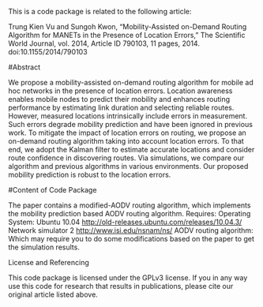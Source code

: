 
This is a code package is related to the following  article:

Trung Kien Vu and Sungoh Kwon, “Mobility-Assisted on-Demand Routing Algorithm for MANETs in the Presence of Location Errors,” 
The Scientific World Journal, vol. 2014, Article ID 790103, 11 pages, 2014. doi:10.1155/2014/790103


#Abstract 

We propose a mobility-assisted on-demand routing algorithm for mobile ad hoc networks in the presence of location errors. 
Location awareness enables mobile nodes to predict their mobility and enhances routing performance by estimating link duration and selecting reliable routes. However, measured locations intrinsically include errors in measurement. 
Such errors degrade mobility prediction and have been ignored in previous work. 
To mitigate the impact of location errors on routing, we propose an on-demand routing algorithm taking into account location errors. To that end, we adopt the Kalman filter to estimate accurate locations and consider route confidence in discovering routes. Via simulations, we compare our algorithm and previous algorithms in various environments. 
Our proposed mobility prediction is robust to the location errors.

#Content of Code Package

The paper contains a modified-AODV routing algorithm, which implements the mobility prediction based AODV routing algorithm. 
Requires:
Operating System: Ubuntu 10.04 http://old-releases.ubuntu.com/releases/10.04.3/
Network simulator 2 http://www.isi.edu/nsnam/ns/
AODV routing algorithm: Which may require you to do some modifications based on the paper to get the simulation results.


License and Referencing

This code package is licensed under the GPLv3 license. If you in any way use this code for research that results in publications, please cite our original article listed above.
